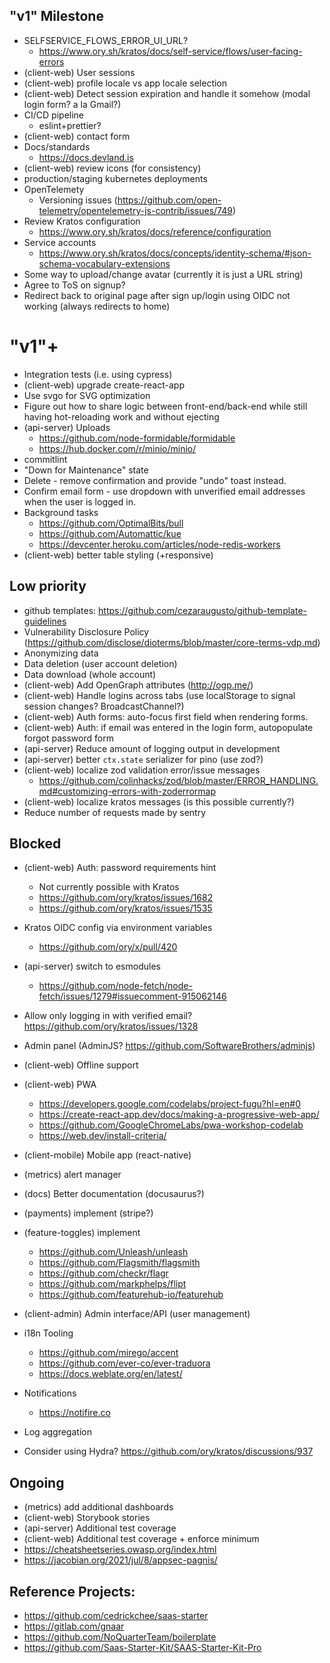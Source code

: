 ## "v1" Milestone

- SELFSERVICE_FLOWS_ERROR_UI_URL?
  - https://www.ory.sh/kratos/docs/self-service/flows/user-facing-errors
- (client-web) User sessions
- (client-web) profile locale vs app locale selection
- (client-web) Detect session expiration and handle it somehow (modal login form? a la Gmail?)
- CI/CD pipeline
  - eslint+prettier?
- (client-web) contact form
- Docs/standards
  - https://docs.devland.is
- (client-web) review icons (for consistency)
- production/staging kubernetes deployments
- OpenTelemety
  - Versioning issues (https://github.com/open-telemetry/opentelemetry-js-contrib/issues/749)
- Review Kratos configuration
  - https://www.ory.sh/kratos/docs/reference/configuration
- Service accounts
  - https://www.ory.sh/kratos/docs/concepts/identity-schema/#json-schema-vocabulary-extensions
- Some way to upload/change avatar (currently it is just a URL string)
- Agree to ToS on signup?
- Redirect back to original page after sign up/login using OIDC not working (always redirects to home)

# "v1"+

- Integration tests (i.e. using cypress)
- (client-web) upgrade create-react-app
- Use svgo for SVG optimization
- Figure out how to share logic between front-end/back-end while still having hot-reloading work and without ejecting
- (api-server) Uploads
  - https://github.com/node-formidable/formidable
  - https://hub.docker.com/r/minio/minio/
- commitlint
- "Down for Maintenance" state
- Delete - remove confirmation and provide "undo" toast instead.
- Confirm email form - use dropdown with unverified email addresses when the user is logged in.
- Background tasks
  - https://github.com/OptimalBits/bull
  - https://github.com/Automattic/kue
  - https://devcenter.heroku.com/articles/node-redis-workers
- (client-web) better table styling (+responsive)

## Low priority

- github templates: https://github.com/cezaraugusto/github-template-guidelines
- Vulnerability Disclosure Policy (https://github.com/disclose/dioterms/blob/master/core-terms-vdp.md)
- Anonymizing data
- Data deletion (user account deletion)
- Data download (whole account)
- (client-web) Add OpenGraph attributes (http://ogp.me/)
- (client-web) Handle logins across tabs (use localStorage to signal session changes? BroadcastChannel?)
- (client-web) Auth forms: auto-focus first field when rendering forms.
- (client-web) Auth: if email was entered in the login form, autopopulate forgot password form
- (api-server) Reduce amount of logging output in development
- (api-server) better `ctx.state` serializer for pino (use zod?)
- (client-web) localize zod validation error/issue messages
  - https://github.com/colinhacks/zod/blob/master/ERROR_HANDLING.md#customizing-errors-with-zoderrormap
- (client-web) localize kratos messages (is this possible currently?)
- Reduce number of requests made by sentry

## Blocked

- (client-web) Auth: password requirements hint
  - Not currently possible with Kratos
  - https://github.com/ory/kratos/issues/1682
  - https://github.com/ory/kratos/issues/1535
- Kratos OIDC config via environment variables
  - https://github.com/ory/x/pull/420
- (api-server) switch to esmodules
  - https://github.com/node-fetch/node-fetch/issues/1279#issuecomment-915062146
- Allow only logging in with verified email? https://github.com/ory/kratos/issues/1328

- Admin panel (AdminJS? https://github.com/SoftwareBrothers/adminjs)
- (client-web) Offline support
- (client-web) PWA
  - https://developers.google.com/codelabs/project-fugu?hl=en#0
  - https://create-react-app.dev/docs/making-a-progressive-web-app/
  - https://github.com/GoogleChromeLabs/pwa-workshop-codelab
  - https://web.dev/install-criteria/
- (client-mobile) Mobile app (react-native)
- (metrics) alert manager
- (docs) Better documentation (docusaurus?)
- (payments) implement (stripe?)
- (feature-toggles) implement
  - https://github.com/Unleash/unleash
  - https://github.com/Flagsmith/flagsmith
  - https://github.com/checkr/flagr
  - https://github.com/markphelps/flipt
  - https://github.com/featurehub-io/featurehub
- (client-admin) Admin interface/API (user management)
- i18n Tooling
  - https://github.com/mirego/accent
  - https://github.com/ever-co/ever-traduora
  - https://docs.weblate.org/en/latest/
- Notifications
  - https://notifire.co
- Log aggregation
- Consider using Hydra? https://github.com/ory/kratos/discussions/937

## Ongoing

- (metrics) add additional dashboards
- (client-web) Storybook stories
- (api-server) Additional test coverage
- (client-web) Additional test coverage + enforce minimum
- https://cheatsheetseries.owasp.org/index.html
- https://jacobian.org/2021/jul/8/appsec-pagnis/

## Reference Projects:

- https://github.com/cedrickchee/saas-starter
- https://gitlab.com/gnaar
- https://github.com/NoQuarterTeam/boilerplate
- https://github.com/Saas-Starter-Kit/SAAS-Starter-Kit-Pro
